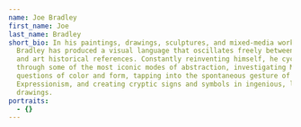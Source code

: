 ```yaml
---
name: Joe Bradley
first_name: Joe
last_name: Bradley
short_bio: In his paintings, drawings, sculptures, and mixed-media works, Joe
  Bradley has produced a visual language that oscillates freely between personal
  and art historical references. Constantly reinventing himself, he cycles
  through some of the most iconic modes of abstraction, investigating Minimalist
  questions of color and form, tapping into the spontaneous gesture of Abstract
  Expressionism, and creating cryptic signs and symbols in ingenious, lively
  drawings.
portraits:
  - {}
---
```

